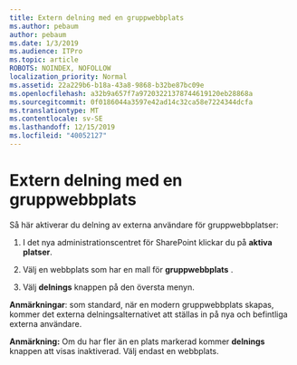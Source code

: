 ```yaml
---
title: Extern delning med en gruppwebbplats
ms.author: pebaum
author: pebaum
ms.date: 1/3/2019
ms.audience: ITPro
ms.topic: article
ROBOTS: NOINDEX, NOFOLLOW
localization_priority: Normal
ms.assetid: 22a229b6-b18a-43a8-9868-b32be87bc09e
ms.openlocfilehash: a32b9a657f7a97203221378744619120eb28868a
ms.sourcegitcommit: 0f0186044a3597e42ad14c32ca58e7224344dcfa
ms.translationtype: MT
ms.contentlocale: sv-SE
ms.lasthandoff: 12/15/2019
ms.locfileid: "40052127"
---
```

# <a name="external-sharing-with-a-team-site"></a>Extern delning med en gruppwebbplats

Så här aktiverar du delning av externa användare för gruppwebbplatser: 
  
1. I det nya administrationscentret för SharePoint klickar du på **aktiva platser**.
  
2. Välj en webbplats som har en mall för **gruppwebbplats** . 
  
3. Välj **delnings** knappen på den översta menyn. 
  
 **Anmärkningar**: som standard, när en modern gruppwebbplats skapas, kommer det externa delningsalternativet att ställas in på nya och befintliga externa användare. 
  
 **Anmärkning:** Om du har fler än en plats markerad kommer **delnings** knappen att visas inaktiverad. Välj endast en webbplats. 
  

